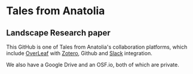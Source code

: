 # Tales from Anatolia
## Landscape Research paper

This GitHub is one of Tales from Anatolia's collaboration platforms, which include [OverLeaf](https://www.overleaf.com/read/fxtgkmtxmwxv) with [Zotero](https://www.zotero.org/groups/2367015/tales_from_anatolia/library), Github and [Slack](https://talesfromanatolia.slack.com/) integration.

We also have a Google Drive and an OSF.io, both of which are private.
